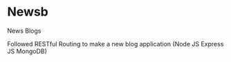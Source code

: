 # Newsb
News Blogs

Followed RESTful Routing to make a new blog application (Node JS Express JS MongoDB)

